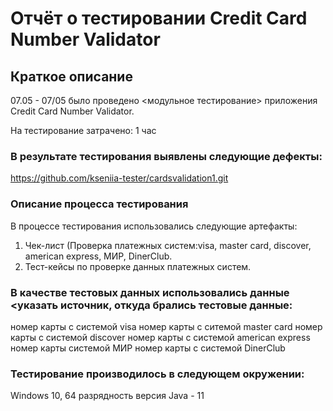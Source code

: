 # Отчёт о тестировании Credit Card Number Validator
## Краткое описание 
07.05 - 07/05 было проведено <модульное тестирование> приложения Credit Card Number Validator.

На тестирование затрачено: 1 час 

### В результате тестирования выявлены следующие дефекты:

https://github.com/kseniia-tester/cardsvalidation1.git

### Описание процесса тестирования
В процессе тестирования использовались следующие артефакты:

1. Чек-лист 
(Проверка платежных систем:visa, master card, discover, american express, МИР, DinerClub. 
2. Тест-кейсы по проверке данных платежных систем. 


### В качестве тестовых данных использовались данные <указать источник, откуда брались тестовые данные:

номер карты с системой visa
номер карты с ситемой master card
номер карты с системой discover 
номер карты с системой american express
номер карты  системой МИР
 номер карты с системой DinerClub 

### Тестирование производилось в следующем окружении:

 Windows 10, 64 разрядность
версия Java - 11 
  